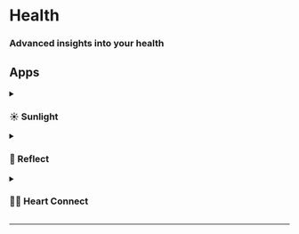 # Health

### Advanced insights into your health

## Apps

<details>
<summary>

### ☀️ Sunlight

</summary>

> #### Features
>
> - ☀️ Discover how much sunlight you have per day and graph it
> - 💡 Get rewarded with <kbd>☀️ Sun Minutes</kbd> and set a goal to reach
>
> #### 🔍 How does it work?
>
> Sunlight continuously samples the device's light sensor, records it, and then, after a > minute of
> sunlight, calculates the sunlight minutes accumulated and logs it to your day.
>
> #### 🕒 How is the battery?
>
> The app saves battery by automatically stopping the sampling at night, since there's no > sun at night
> in most places.
>
> [!NOTE]
> If you require sunlight tracking at
> night, [submit your use case](https://github.com/Turtlepaw/health/issues/new).

</details>

<details>
<summary>

### 🌿 Reflect

</summary>

> #### Features
>
> - 😊 Reflect on how you feel
> - 📅 See past reflections

</details>

<details>
<summary>

### 🏃‍➡️ Heart Connect

</summary>

> #### Features
>
> - 📡 Connect external heart rate devices (such as heart rate monitors, which Fitbit doesn't support)
> - 🗺️ See a map of your walk or run

</details>

<!-- ### Health

- 🔗 Connect all your health data and see insights
  - e.g. getting sunlight yesterday improved your night's sleep -->

---
